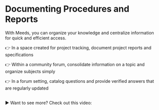 # Documenting Procedures and Reports

&#x20;With Meeds, you can organize your knowledge and centralize information for quick and efficient access.



👉 In a space created for project tracking, document project reports and specifications&#x20;

👉 Within a community forum, consolidate information on a topic and organize subjects simply&#x20;

👉 In a forum setting, catalog questions and provide verified answers that are regularly updated

\
▶ Want to see more? Check out this video:


